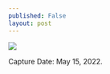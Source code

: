 ```yaml
---
published: False
layout: post
---
```



![]({{site.baseurl}}/images/IMG_2756-6-Yoenelvolcan.jpg)

Capture Date: May 15, 2022.
